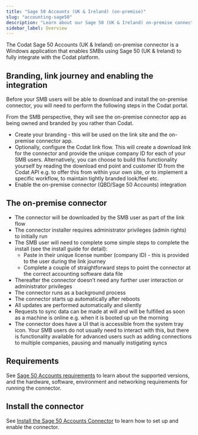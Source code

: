 ```yaml
---
title: "Sage 50 Accounts (UK & Ireland) (on-premise)"
slug: "accounting-sage50"
description: "Learn about our Sage 50 (UK & Ireland) on-premise connector."
sidebar_label: Overview
---
```


The Codat Sage 50 Accounts (UK & Ireland) on-premise connector is a Windows application that enables SMBs using Sage 50 (UK & Ireland) to fully integrate with the Codat platform.

## Branding, link journey and enabling the integration

Before your SMB users will be able to download and install the on-premise connector, you will need to perform the following steps in the Codat portal.

From the SMB perspective, they will see the on-premise connector app as being owned and branded by you rather than Codat.

- Create your branding - this will be used on the link site and the on-premise connector app.
- Optionally, configure the Codat link flow. This will create a download link for the connector and provide the unique company ID for each of your SMB users. Alternatively, you can choose to build this functionality yourself by reading the download end point and customer ID from the Codat API e.g. to offer this from within your own site, or to implement a specific workflow, to maintain tightly branded look/feel etc.
- Enable the on-premise connector (QBD/Sage 50 Accounts) integration

## The on-premise connector

- The connector will be downloaded by the SMB user as part of the link flow
- The connector installer requires administrator privileges (admin rights) to initially run
- The SMB user will need to complete some simple steps to complete the install (see the install guide for detail):
  - Paste in their unique license number (company ID) - this is provided to the user during the link journey
  - Complete a couple of straightforward steps to point the connector at the correct accounting software data file
- Thereafter the connector doesn’t need any further user interaction or administrator privileges
- The connector runs as a background process
- The connector starts up automatically after reboots
- All updates are performed automatically and silently
- Requests to sync data can be made at will and will be fulfilled as soon as a machine is online e.g. when it is booted up un the morning
- The connector does have a UI that is accessible from the system tray icon. Your SMB users do not usually need to interact with this, but there is functionality available for advanced users such as adding connections to multiple companies, pausing and manually instigating syncs

## Requirements

See [Sage 50 Accounts requirements](sage-50-requirements) to learn about the supported versions, and the hardware, software, environment and networking requirements for running the connector.

## Install the connector

See [Install the Sage 50 Accounts Connector](/integrations/accounting/sage50/installing-the-sage-50-connector) to learn how to set up and enable the connector.
